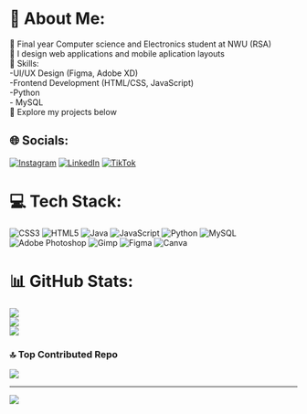 # 💫 About Me:
🧠​ Final year Computer science and Electronics student at NWU (RSA) <br>🌌​ I design web applications and mobile aplication layouts​<br>🚀 Skills:<br>-UI/UX Design (Figma, Adobe XD)<br>-Frontend Development (HTML/CSS, JavaScript)<br>-Python <br>- MySQL<br>💫 Explore my projects below


## 🌐 Socials:
[![Instagram](https://img.shields.io/badge/Instagram-%23E4405F.svg?logo=Instagram&logoColor=white)](https://instagram.com/https://www.instagram.com/saint_fiston/) [![LinkedIn](https://img.shields.io/badge/LinkedIn-%230077B5.svg?logo=linkedin&logoColor=white)](https://linkedin.com/in/https://www.linkedin.com/in/fiston-kilele/) [![TikTok](https://img.shields.io/badge/TikTok-%23000000.svg?logo=TikTok&logoColor=white)](https://tiktok.com/@https://www.tiktok.com/@fiston.kilele?lang=en) 

# 💻 Tech Stack:
![CSS3](https://img.shields.io/badge/css3-%231572B6.svg?style=for-the-badge&logo=css3&logoColor=white) ![HTML5](https://img.shields.io/badge/html5-%23E34F26.svg?style=for-the-badge&logo=html5&logoColor=white) ![Java](https://img.shields.io/badge/java-%23ED8B00.svg?style=for-the-badge&logo=openjdk&logoColor=white) ![JavaScript](https://img.shields.io/badge/javascript-%23323330.svg?style=for-the-badge&logo=javascript&logoColor=%23F7DF1E) ![Python](https://img.shields.io/badge/python-3670A0?style=for-the-badge&logo=python&logoColor=ffdd54) ![MySQL](https://img.shields.io/badge/mysql-4479A1.svg?style=for-the-badge&logo=mysql&logoColor=white) ![Adobe Photoshop](https://img.shields.io/badge/adobe%20photoshop-%2331A8FF.svg?style=for-the-badge&logo=adobe%20photoshop&logoColor=white) ![Gimp](https://img.shields.io/badge/Gimp-657D8B?style=for-the-badge&logo=gimp&logoColor=FFFFFF) ![Figma](https://img.shields.io/badge/figma-%23F24E1E.svg?style=for-the-badge&logo=figma&logoColor=white) ![Canva](https://img.shields.io/badge/Canva-%2300C4CC.svg?style=for-the-badge&logo=Canva&logoColor=white)
# 📊 GitHub Stats:
![](https://github-readme-stats.vercel.app/api?username=Saint-Fiston&theme=transparent&hide_border=true&include_all_commits=false&count_private=false)<br/>
![](https://nirzak-streak-stats.vercel.app/?user=Saint-Fiston&theme=transparent&hide_border=true)<br/>
![](https://github-readme-stats.vercel.app/api/top-langs/?username=Saint-Fiston&theme=transparent&hide_border=true&include_all_commits=false&count_private=false&layout=compact)

### 🔝 Top Contributed Repo
![](https://github-contributor-stats.vercel.app/api?username=Saint-Fiston&limit=5&theme=dark&combine_all_yearly_contributions=true)

---
[![](https://visitcount.itsvg.in/api?id=Saint-Fiston&icon=0&color=0)](https://visitcount.itsvg.in)

<!-- Proudly created with GPRM ( https://gprm.itsvg.in ) -->
